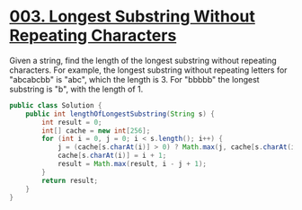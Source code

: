 [003. Longest Substring Without Repeating Characters](https://leetcode.com/problems/Longest-Substring-Without-Repeating-Characters/)
===

Given a string, find the length of the longest substring without repeating characters. 
For example, the longest substring without repeating letters for "abcabcbb" is "abc", which the length is 3. 
For "bbbbb" the longest substring is "b", with the length of 1.

```java
public class Solution {
    public int lengthOfLongestSubstring(String s) {
        int result = 0;
        int[] cache = new int[256];
        for (int i = 0, j = 0; i < s.length(); i++) {
            j = (cache[s.charAt(i)] > 0) ? Math.max(j, cache[s.charAt(i)]) : j;
            cache[s.charAt(i)] = i + 1;
            result = Math.max(result, i - j + 1);
        }
        return result;
    }
}
```
